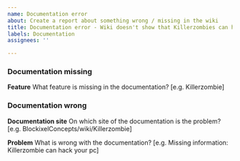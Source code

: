 ```yaml
---
name: Documentation error
about: Create a report about something wrong / missing in the wiki
title: Documentation error - Wiki doesn't show that Killerzombies can hack PC
labels: Documentation
assignees: ''

---
```


### Documentation missing

**Feature**
What feature is missing in the documentation? [e.g. Killerzombie]


### Documentation wrong

**Documentation site**
On which site of the documentation is the problem? [e.g. BlockixelConcepts/wiki/Killerzombie]

**Problem**
What is wrong with the documentation? [e.g. Missing information: Killerzombie can hack your pc]
